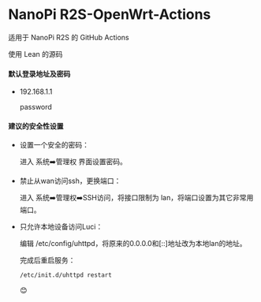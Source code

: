 # NanoPi R2S-OpenWrt-Actions

适用于 NanoPi R2S 的 GitHub Actions

使用 Lean 的源码

#### 默认登录地址及密码

- 192.168.1.1

  password

#### 建议的安全性设置

- 设置一个安全的密码：

  进入 系统➡️管理权 界面设置密码。


- 禁止从wan访问ssh，更换端口：

  进入 系统➡️管理权➡️SSH访问，将接口限制为 lan，将端口设置为其它非常用端口。


- 只允许本地设备访问Luci：

  编辑 /etc/config/uhttpd，将原来的0.0.0.0和[::]地址改为本地lan的地址。

  完成后重启服务：
  ```bash
  /etc/init.d/uhttpd restart
  ```
  😊
